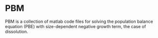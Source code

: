 # PBM
PBM is a collection of matlab code files for solving the population balance equation (PBE) with size-dependent negative growth term, the case of dissolution.
